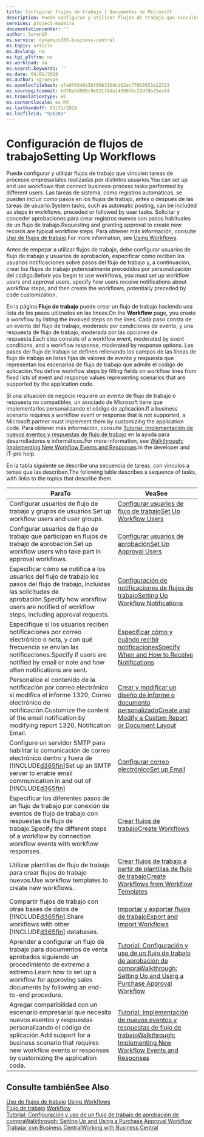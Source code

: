 ```yaml
---
title: Configurar flujos de trabajo | Documentos de Microsoft
description: Puede configurar y utilizar flujos de trabajo que vinculen tareas de procesos empresariales realizadas por distintos usuarios. Las tareas de sistema, como registros automáticos, se pueden incluir como pasos en los flujos de trabajo, antes o después de las tareas de usuario. Solicitar y conceder aprobaciones para crear registros nuevos son pasos habituales de un flujo de trabajo.
services: project-madeira
documentationcenter: ''
author: SorenGP
ms.service: dynamics365-business-central
ms.topic: article
ms.devlang: na
ms.tgt_pltfrm: na
ms.workload: na
ms.search.keywords: ''
ms.date: 04/01/2019
ms.author: sgroespe
ms.openlocfilehash: a7a0f6640b56f06b316dcd62ec77018051e12323
ms.sourcegitcommit: bd78a5d990c9e83174da1409076c22df8b35eafd
ms.translationtype: HT
ms.contentlocale: es-MX
ms.lasthandoff: 03/31/2019
ms.locfileid: "926283"
---
```

# <a name="setting-up-workflows"></a><span data-ttu-id="0053a-105">Configuración de flujos de trabajo</span><span class="sxs-lookup"><span data-stu-id="0053a-105">Setting Up Workflows</span></span>
<span data-ttu-id="0053a-106">Puede configurar y utilizar flujos de trabajo que vinculen tareas de procesos empresariales realizadas por distintos usuarios.</span><span class="sxs-lookup"><span data-stu-id="0053a-106">You can set up and use workflows that connect business-process tasks performed by different users.</span></span> <span data-ttu-id="0053a-107">Las tareas de sistema, como registros automáticos, se pueden incluir como pasos en los flujos de trabajo, antes o después de las tareas de usuario.</span><span class="sxs-lookup"><span data-stu-id="0053a-107">System tasks, such as automatic posting, can be included as steps in workflows, preceded or followed by user tasks.</span></span> <span data-ttu-id="0053a-108">Solicitar y conceder aprobaciones para crear registros nuevos son pasos habituales de un flujo de trabajo.</span><span class="sxs-lookup"><span data-stu-id="0053a-108">Requesting and granting approval to create new records are typical workflow steps.</span></span> <span data-ttu-id="0053a-109">Para obtener más información, consulte [Uso de flujos de trabajo](across-use-workflows.md).</span><span class="sxs-lookup"><span data-stu-id="0053a-109">For more information, see [Using Workflows](across-use-workflows.md).</span></span>  

 <span data-ttu-id="0053a-110">Antes de empezar a utilizar flujos de trabajo, debe configurar usuarios de flujo de trabajo y usuarios de aprobación, especificar cómo reciben los usuarios notificaciones sobre pasos del flujo de trabajo y, a continuación, crear los flujos de trabajo potencialmente precedidos por personalización del código.</span><span class="sxs-lookup"><span data-stu-id="0053a-110">Before you begin to use workflows, you must set up workflow users and approval users, specify how users receive notifications about workflow steps, and then create the workflows, potentially preceded by code customization.</span></span>  

 <span data-ttu-id="0053a-111">En la página **Flujo de trabajo** puede crear un flujo de trabajo haciendo una lista de los pasos utilizados en las líneas.</span><span class="sxs-lookup"><span data-stu-id="0053a-111">On the **Workflow** page, you create a workflow by listing the involved steps on the lines.</span></span> <span data-ttu-id="0053a-112">Cada paso consta de un evento del flujo de trabajo, moderado por condiciones de evento, y una respuesta de flujo de trabajo, moderada por las opciones de respuesta.</span><span class="sxs-lookup"><span data-stu-id="0053a-112">Each step consists of a workflow event, moderated by event conditions, and a workflow response, moderated by response options.</span></span> <span data-ttu-id="0053a-113">Los pasos del flujo de trabajo se definen rellenando los campos de las líneas de flujo de trabajo en listas fijas de valores de evento y respuesta que representan los escenarios de flujo de trabajo que admite el código de aplicación.</span><span class="sxs-lookup"><span data-stu-id="0053a-113">You define workflow steps by filling fields on workflow lines from fixed lists of event and response values representing scenarios that are supported by the application code.</span></span>  

 <span data-ttu-id="0053a-114">Si una situación de negocio requiere un evento de flujo de trabajo o respuesta no compatibles, un asociado de Microsoft tiene que implementarlos personalizando el código de aplicación.</span><span class="sxs-lookup"><span data-stu-id="0053a-114">If a business scenario requires a workflow event or response that is not supported, a Microsoft partner must implement them by customizing the application code.</span></span> <span data-ttu-id="0053a-115">Para obtener más información, consulte [Tutorial: Implementación de nuevos eventos y respuestas de flujo de trabajo](/dynamics-nav/Walkthrough--Implementing-New-Workflow-Events-and-Responses) en la ayuda para desarrolladores e informáticos.</span><span class="sxs-lookup"><span data-stu-id="0053a-115">For more information, see [Walkthrough: Implementing New Workflow Events and Responses](/dynamics-nav/Walkthrough--Implementing-New-Workflow-Events-and-Responses) in the developer and IT-pro help.</span></span>

 <span data-ttu-id="0053a-116">En la tabla siguiente se describe una secuencia de tareas, con vínculos a temas que las describen.</span><span class="sxs-lookup"><span data-stu-id="0053a-116">The following table describes a sequence of tasks, with links to the topics that describe them.</span></span>  

|<span data-ttu-id="0053a-117">**Para**</span><span class="sxs-lookup"><span data-stu-id="0053a-117">**To**</span></span>|<span data-ttu-id="0053a-118">**Vea**</span><span class="sxs-lookup"><span data-stu-id="0053a-118">**See**</span></span>|  
|------------|-------------|  
|<span data-ttu-id="0053a-119">Configurar usuarios de flujo de trabajo y grupos de usuarios.</span><span class="sxs-lookup"><span data-stu-id="0053a-119">Set up workflow users and user groups.</span></span>|[<span data-ttu-id="0053a-120">Configurar usuarios de flujo de trabajo</span><span class="sxs-lookup"><span data-stu-id="0053a-120">Set Up Workflow Users</span></span>](across-how-to-set-up-workflow-users.md)|  
|<span data-ttu-id="0053a-121">Configurar usuarios de flujo de trabajo que participan en flujos de trabajo de aprobación.</span><span class="sxs-lookup"><span data-stu-id="0053a-121">Set up workflow users who take part in approval workflows.</span></span>|[<span data-ttu-id="0053a-122">Configurar usuarios de aprobación</span><span class="sxs-lookup"><span data-stu-id="0053a-122">Set Up Approval Users</span></span>](across-how-to-set-up-approval-users.md)|  
|<span data-ttu-id="0053a-123">Especificar cómo se notifica a los usuarios del flujo de trabajo los pasos del flujo de trabajo, incluidas las solicitudes de aprobación.</span><span class="sxs-lookup"><span data-stu-id="0053a-123">Specify how workflow users are notified of workflow steps, including approval requests.</span></span>|[<span data-ttu-id="0053a-124">Configuración de notificaciones de flujos de trabajo</span><span class="sxs-lookup"><span data-stu-id="0053a-124">Setting Up Workflow Notifications</span></span>](across-setting-up-workflow-notifications.md)|  
|<span data-ttu-id="0053a-125">Especifique si los usuarios reciben notificaciones por correo electrónico o nota, y con qué frecuencia se envían las notificaciones.</span><span class="sxs-lookup"><span data-stu-id="0053a-125">Specify if users are notified by email or note and how often notifications are sent.</span></span>|[<span data-ttu-id="0053a-126">Especificar cómo y cuándo recibir notificaciones</span><span class="sxs-lookup"><span data-stu-id="0053a-126">Specify When and How to Receive Notifications</span></span>](across-how-to-specify-when-and-how-to-receive-notifications.md)|  
|<span data-ttu-id="0053a-127">Personalice el contenido de la notificación por correo electrónico si modifica el informe 1320, Correo electrónico de notificación.</span><span class="sxs-lookup"><span data-stu-id="0053a-127">Customize the content of the email notification by modifying report 1320, Notification Email.</span></span>|[<span data-ttu-id="0053a-128">Crear y modificar un diseño de informe o documento personalizado</span><span class="sxs-lookup"><span data-stu-id="0053a-128">Create and Modify a Custom Report or Document Layout</span></span>](ui-how-create-custom-report-layout.md)|  
|<span data-ttu-id="0053a-129">Configure un servidor SMTP para habilitar la comunicación de correo electrónico dentro y fuera de [!INCLUDE[d365fin](includes/d365fin_md.md)]</span><span class="sxs-lookup"><span data-stu-id="0053a-129">Set up an SMTP server to enable email communication in and out of [!INCLUDE[d365fin](includes/d365fin_md.md)]</span></span>|[<span data-ttu-id="0053a-130">Configurar correo electrónico</span><span class="sxs-lookup"><span data-stu-id="0053a-130">Set up Email</span></span>](admin-how-setup-email.md)|
|<span data-ttu-id="0053a-131">Especificar los diferentes pasos de un flujo de trabajo por conexión de eventos de flujo de trabajo con respuestas de flujo de trabajo.</span><span class="sxs-lookup"><span data-stu-id="0053a-131">Specify the different steps of a workflow by connection workflow events with workflow responses.</span></span>|[<span data-ttu-id="0053a-132">Crear flujos de trabajo</span><span class="sxs-lookup"><span data-stu-id="0053a-132">Create Workflows</span></span>](across-how-to-create-workflows.md)|  
|<span data-ttu-id="0053a-133">Utilizar plantillas de flujo de trabajo para crear flujos de trabajo nuevos.</span><span class="sxs-lookup"><span data-stu-id="0053a-133">Use workflow templates to create new workflows.</span></span>|[<span data-ttu-id="0053a-134">Crear flujos de trabajo a partir de plantillas de flujo de trabajo</span><span class="sxs-lookup"><span data-stu-id="0053a-134">Create Workflows from Workflow Templates</span></span>](across-how-to-create-workflows-from-workflow-templates.md)|  
|<span data-ttu-id="0053a-135">Compartir flujos de trabajo con otras bases de datos de [!INCLUDE[d365fin](includes/d365fin_md.md)].</span><span class="sxs-lookup"><span data-stu-id="0053a-135">Share workflows with other [!INCLUDE[d365fin](includes/d365fin_md.md)] databases.</span></span>|[<span data-ttu-id="0053a-136">Importar y exportar flujos de trabajo</span><span class="sxs-lookup"><span data-stu-id="0053a-136">Export and Import Workflows</span></span>](across-how-to-export-and-import-workflows.md)|  
|<span data-ttu-id="0053a-137">Aprender a configurar un flujo de trabajo para documentos de venta aprobados siguiendo un procedimiento de extremo a extremo.</span><span class="sxs-lookup"><span data-stu-id="0053a-137">Learn how to set up a workflow for approving sales documents by following an end-to-end procedure.</span></span>|[<span data-ttu-id="0053a-138">Tutorial: Configuración y uso de un flujo de trabajo de aprobación de compra</span><span class="sxs-lookup"><span data-stu-id="0053a-138">Walkthrough: Setting Up and Using a Purchase Approval Workflow</span></span>](walkthrough-setting-up-and-using-a-purchase-approval-workflow.md)|  
|<span data-ttu-id="0053a-139">Agregar compatibilidad con un escenario empresarial que necesita nuevos eventos y respuestas personalizando el código de aplicación.</span><span class="sxs-lookup"><span data-stu-id="0053a-139">Add support for a business scenario that requires new workflow events or responses by customizing the application code.</span></span>|[<span data-ttu-id="0053a-140">Tutorial: Implementación de nuevos eventos y respuestas de flujo de trabajo</span><span class="sxs-lookup"><span data-stu-id="0053a-140">Walkthrough: Implementing New Workflow Events and Responses</span></span>](/dynamics-nav/Walkthrough--Implementing-New-Workflow-Events-and-Responses)|  

## <a name="see-also"></a><span data-ttu-id="0053a-141">Consulte también</span><span class="sxs-lookup"><span data-stu-id="0053a-141">See Also</span></span>  
 <span data-ttu-id="0053a-142">[Uso de flujos de trabajo](across-use-workflows.md) </span><span class="sxs-lookup"><span data-stu-id="0053a-142">[Using Workflows](across-use-workflows.md) </span></span>  
 <span data-ttu-id="0053a-143">[Flujo de trabajo](across-workflow.md) </span><span class="sxs-lookup"><span data-stu-id="0053a-143">[Workflow](across-workflow.md) </span></span>  
 [<span data-ttu-id="0053a-144">Tutorial: Configuración y uso de un flujo de trabajo de aprobación de compra</span><span class="sxs-lookup"><span data-stu-id="0053a-144">Walkthrough: Setting Up and Using a Purchase Approval Workflow</span></span>](walkthrough-setting-up-and-using-a-purchase-approval-workflow.md)  
 [<span data-ttu-id="0053a-145">Trabajar con Business Central</span><span class="sxs-lookup"><span data-stu-id="0053a-145">Working with Business Central</span></span>](ui-work-product.md)

